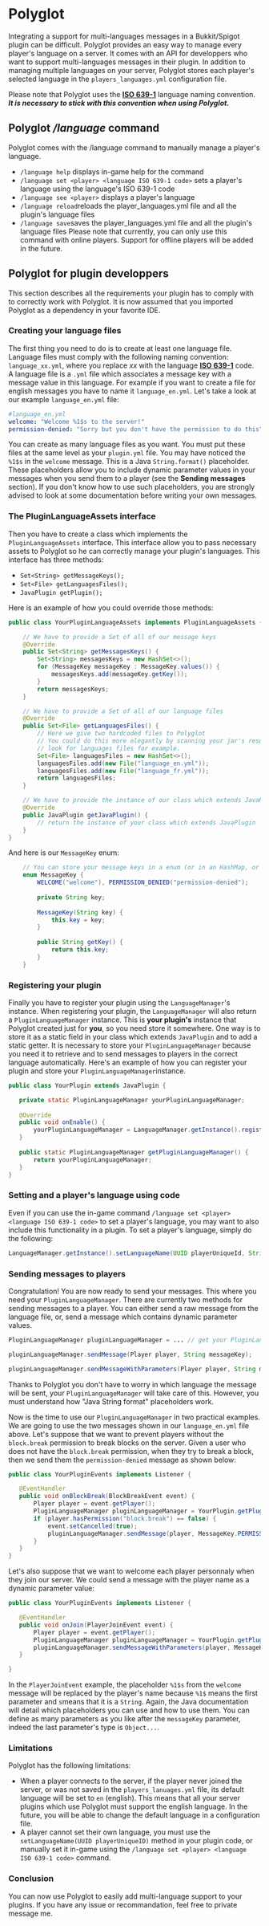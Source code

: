 # Polyglot
Integrating a support for multi-languages messages in a Bukkit/Spigot plugin can be difficult. Polyglot provides an easy way to manage every player's language on a server. It comes with an API for developpers who want to support multi-languages messages in their plugin. In addition to managing multiple languages on your server, Polyglot stores each player's selected language in the `players_languages.yml` configuration file.

Please note that Polyglot uses the [**ISO 639-1**](https://en.wikipedia.org/wiki/List_of_ISO_639-1_codes) language naming convention. **_It is necessary to stick with this convention when using Polyglot._**

## Polyglot _/language_ command
Polyglot comes with the /language command to manually manage a player's language.
- `/language help` displays in-game help for the command
- `/language set <player> <language ISO 639-1 code>` sets a player's language using the language's ISO 639-1 code
- `/language see <player>` displays a player's language
- `/language reload`reloads the player_languages.yml file and all the plugin's language files
- `/language save`saves the player_languages.yml file and all the plugin's language files
Please note that currently, you can only use this command with online players. Support for offline players will be added in the future.

 ## Polyglot for plugin developpers
 This section describes all the requirements your plugin has to comply with to correctly work with Polyglot. It is now assumed that you imported Polyglot as a dependency in your favorite IDE.
 
 ### Creating your language files
 The first thing you need to do is to create at least one language file. Language files must comply with the following naming convention: `language_xx.yml`, where you replace *xx* with the language [**ISO 639-1**](https://en.wikipedia.org/wiki/List_of_ISO_639-1_codes) code. A language file is a `.yml` file which associates a message key with a message value in this language. For example if you want to create a file for english messages you have to name it `language_en.yml`. Let's take a look at our example `language_en.yml` file:
 
 ```yaml
 #language_en.yml
 welcome: "Welcome %1$s to the server!"
 permission-denied: "Sorry but you don't have the permission to do this"
 ```
You can create as many language files as you want. You must put these files at the same level as your `plugin.yml` file. You may have noticed the `%1$s` in the `welcome` message. This is a Java `String.format()` placeholder. These placeholders allow you to include dynamic parameter values in your messages when you send them to a player (see the **Sending messages** section). If you don't know how to use such placeholders, you are strongly advised to look at some documentation before writing your own messages.

 ### The PluginLanguageAssets interface
 Then you have to create a class which implements the `PluginLanguageAssets` interface. This interface allow you to pass necessary assets to Polyglot so he can correctly manage your plugin's languages. This interface has three methods:
 - `Set<String> getMessageKeys();`
 - `Set<File> getLanguagesFiles();`
 - `JavaPlugin getPlugin();`

Here is an example of how you could override those methods:

```java
public class YourPluginLanguageAssets implements PluginLanguageAssets {

    // We have to provide a Set of all of our message keys
    @Override
    public Set<String> getMessagesKeys() {
        Set<String> messagesKeys = new HashSet<>();
        for (MessageKey messageKey : MessageKey.values()) {
            messagesKeys.add(messageKey.getKey());
        }
        return messagesKeys;
    }

    // We have to provide a Set of all of our language files 
    @Override
    public Set<File> getLanguagesFiles() {
        // Here we give two hardcoded files to Polyglot
        // You could do this more elegantly by scanning your jar's resource folder and 
        // look for languages files for example.
        Set<File> languagesFiles = new HashSet<>();
        languagesFiles.add(new File("language_en.yml"));
        languagesFiles.add(new File("language_fr.yml"));
        return languagesFiles;
    }

    // We have to provide the instance of our class which extends JavaPlugin
    @Override
    public JavaPlugin getJavaPlugin() {
        // return the instance of your class which extends JavaPlugin
    }
}
```

And here is our `MessageKey` enum:

```java
    // You can store your message keys in a enum (or in an HashMap, or a List for example)
    enum MessageKey {
        WELCOME("welcome"), PERMISSION_DENIED("permission-denied");
        
        private String key;
        
        MessageKey(String key) {
            this.key = key;
        }
        
        public String getKey() {
            return this.key;
        }
    }
```
	
	
 
 ### Registering your plugin
 Finally you have to register your plugin using the `LanguageManager`'s instance. When registering your plugin, the `LanguageManager` will also return a `PluginLanguageManager` instance. This is **your plugin's** instance that Polyglot created just for **you**, so you need store it somewhere. One way is to store it as a static field in your class which extends `JavaPlugin` and to add a static getter. It is necessary to store your `PluginLanguageManager` because you need it to retrieve and to send messages to players in the correct language automatically. Here's an example of how you can register your plugin and store your `PluginLanguageManager`instance.
 
 ```java
 public class YourPlugin extends JavaPlugin {
 
    private static PluginLanguageManager yourPluginLanguageManager;
	
	@Override
	public void onEnable() {
		yourPluginLanguageManager = LanguageManager.getInstance().registerPlugin(this, new YourPluginLanguageAssets());
	}
	
	public static PluginLanguageManager getPluginLanguageManager() {
		return yourPluginLanguageManager;
	}
 }
 ```
 
 ### Setting and a player's language using code
 Even if you can use the in-game command `/language set <player> <language ISO 639-1 code>` to set a player's language, you may want to also include this functionality in a plugin. To set a player's language, simply do the following:
 ```java
 LanguageManager.getInstance().setLanguageName(UUID playerUniqueId, String languageISOCode);
 ```
 
 ### Sending messages to players
 Congratulation! You are now ready to send your messages. This where you need your `PluginLanguageManager`. There are currently two methods for sending messages to a player. You can either send a raw message from the language file, or, send a message which contains dynamic parameter values.
 ```java
 PluginLanguageManager pluginLanguageManager = ... // get your PluginLanguageManager instance
 
 pluginLanguageManager.sendMessage(Player player, String messageKey);
 
 pluginLanguageManager.sendMessageWithParameters(Player player, String messageKey, Object... parameters);
```

Thanks to Polyglot you don't have to worry in which language the message will be sent, your `PluginLanguageManager` will take care of this. However, you must understand how "Java String format" placeholders work. 

Now is the time to use our `PluginLanguageManager` in two practical examples. We are going to use the two messages shown in our `language_en.yml` file above. Let's suppose that we want to prevent players without the `block.break` permission to break blocks on the server. Given a user who does not have the `block.break` permission, when they try to break a block, then we  send them the `permission-denied` message as shown below:
 ```java
 public class YourPluginEvents implements Listener {

    @EventHandler
    public void onBlockBreak(BlockBreakEvent event) {
        Player player = event.getPlayer();
        PluginLanguageManager pluginLanguageManager = YourPlugin.getPluginLanguageManager();
        if (player.hasPermission("block.break") == false) {
            event.setCancelled(true);
            pluginLanguageManager.sendMessage(player, MessageKey.PERMISSION_DENIED.getKey());
        }
    }
}
 ```
 
 Let's also suppose that we want to welcome each player personnaly when they join our server. We could send a message with the player name as a dynamic parameter value:
 
 ```java
 public class YourPluginEvents implements Listener {

    @EventHandler
    public void onJoin(PlayerJoinEvent event) {
        Player player = event.getPlayer();
        PluginLanguageManager pluginLanguageManager = YourPlugin.getPluginLanguageManager();
        pluginLanguageManager.sendMessageWithParameters(player, MessageKey.WELCOME.getKey(), player.getName());
    }

}
 ```
 In the `PlayerJoinEvent` example, the placeholder `%1$s` from the `welcome` message will be replaced by the player's name because `%1$` means the first parameter and `s`means that it is a `String`. Again, the Java documentation will detail which placeholders you can use and how to use them. You can define as many parameters as you like after the `messageKey` parameter, indeed the last parameter's type is `Object...`. 
 
### Limitations
Polyglot has the following limitations:
- When a player connects to the server, if the player never joined the server, or was not saved in the `players_lanuages.yml` file, its default language will be set to `en` (english). This means that all your server plugins which use Polyglot must support the english language. In the future, you will be able to change the default language in a configuration file. 
- A player cannot set their own language, you must use the `setLanguageName(UUID playerUniqueID)` method in your plugin code, or manually set it in-game using the `/language set <player> <language ISO 639-1 code>` command.
 
### Conclusion
You can now use Polyglot to easily add multi-language support to your plugins. If you have any issue or recommandation, feel free to private message me. 
 
